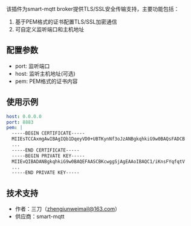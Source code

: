 该插件为smart-mqtt broker提供TLS/SSL安全传输支持，主要功能包括：

1. 基于PEM格式的证书配置TLS/SSL加密通信
2. 可自定义监听端口和主机地址


## 配置参数

- port: 监听端口
- host: 监听主机地址(可选)
- pem: PEM格式的证书内容

## 使用示例

```yaml
host: 0.0.0.0
port: 8883
pem: |
  -----BEGIN CERTIFICATE-----
  MIIEsTCCAxmgAwIBAgIQb1DqeyVD0+UBTKynNf3oJzANBgkqhkiG9w0BAQsFADCB
  ...
  -----END CERTIFICATE-----
  -----BEGIN PRIVATE KEY-----
  MIIEvQIBADANBgkqhkiG9w0BAQEFAASCBKcwggSjAgEAAoIBAQC1/iKnsFYqfqtV
  ...
  -----END PRIVATE KEY-----
```

## 技术支持
- 作者：三刀（zhengjunweimail@163.com）
- 供应商：smart-mqtt